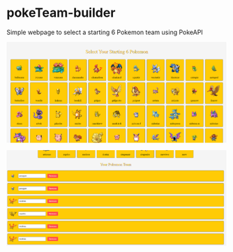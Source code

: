 # pokeTeam-builder
Simple webpage to select a starting 6 Pokemon team using PokeAPI

![Landing Page](/readme_pics/landing.png)

![Team](/readme_pics/team.png)